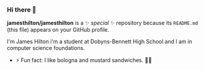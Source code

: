 ### Hi there 👋


**jamesthilton/jamesthilton** is a ✨ _special_ ✨ repository because its `README.md` (this file) appears on your GitHub profile.

I'm James Hilton i'm a student at Dobyns-Bennett High School and I am in computer science foundations. 
- ⚡ Fun fact: I like bologna and mustard sandwiches. 🥪😂

